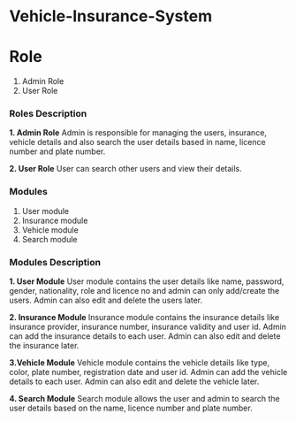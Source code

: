 # Vehicle-Insurance-System

# Role
1. Admin Role
2. User Role

### Roles Description

**1. Admin Role**
Admin is responsible for managing the users, insurance, vehicle details and also search the user details based in name, licence number and plate number.

**2. User Role**
User can search other users and view their details.

### Modules
1. User module
2. Insurance module
3. Vehicle module
4. Search module

### Modules Description

**1. User Module**
User module contains the user details like name, password, gender, nationality, role and licence no and admin can only add/create the users. Admin can also edit and delete the users later.

**2. Insurance Module**
Insurance module contains the insurance details like insurance provider, insurance number, insurance validity and user id. Admin can add the insurance details to each user. Admin can also edit and delete the insurance later.

**3.Vehicle Module**
Vehicle module contains the vehicle details like type, color, plate number, registration date and user id. Admin can add the vehicle details to each user. Admin can also edit and delete the vehicle later.

**4. Search Module**
Search module allows the user and admin to search the user details based on the name, licence number and plate number.
